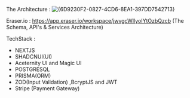 The Architecture : ![{6D9230F2-0827-4CD6-8EA1-397DD7542713}](https://github.com/user-attachments/assets/a7d6f543-eade-47b8-ac13-579d15c9017a)

Eraser.io : https://app.eraser.io/workspace/jwvgcWIlyoIYtOzbQzcb (The Schema, API's & Services Architecture)

TechStack : 
- NEXTJS
- SHADCNUI(UI)
- Aceternity UI and Magic UI
- POSTGRESQL
- PRISMA(ORM)
- ZOD(Input Validation) ,BcryptJS and JWT
- Stripe (Payment Gateway)